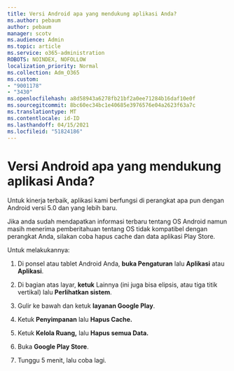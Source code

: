 ```yaml
---
title: Versi Android apa yang mendukung aplikasi Anda?
ms.author: pebaum
author: pebaum
manager: scotv
ms.audience: Admin
ms.topic: article
ms.service: o365-administration
ROBOTS: NOINDEX, NOFOLLOW
localization_priority: Normal
ms.collection: Adm_O365
ms.custom:
- "9001178"
- "3430"
ms.openlocfilehash: a8d58943a6278fb21bf2a0ee71284b16daf10e0f
ms.sourcegitcommit: 8bc60ec34bc1e40685e3976576e04a2623f63a7c
ms.translationtype: MT
ms.contentlocale: id-ID
ms.lasthandoff: 04/15/2021
ms.locfileid: "51824186"
---
```

# <a name="what-version-of-android-does-your-app-support"></a>Versi Android apa yang mendukung aplikasi Anda?

Untuk kinerja terbaik, aplikasi kami berfungsi di perangkat apa pun dengan Android versi 5.0 dan yang lebih baru.

Jika anda sudah mendapatkan informasi terbaru tentang OS Android namun masih menerima pemberitahuan tentang OS tidak kompatibel dengan perangkat Anda, silakan coba hapus cache dan data aplikasi Play Store.

Untuk melakukannya: 

1. Di ponsel atau tablet Android Anda, **buka Pengaturan** lalu **Aplikasi** atau **Aplikasi**.

2. Di bagian atas layar, **ketuk** Lainnya (ini juga bisa elipsis, atau tiga titik vertikal) lalu **Perlihatkan sistem**. 

3. Gulir ke bawah dan ketuk **layanan Google Play**. 

4. Ketuk **Penyimpanan** lalu **Hapus Cache.** 

5. Ketuk **Kelola Ruang,** lalu **Hapus semua Data.** 

6. Buka **Google Play Store**. 

7. Tunggu 5 menit, lalu coba lagi. 